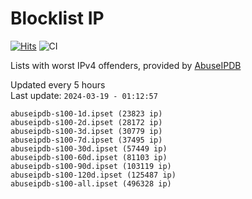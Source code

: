 # Blocklist IP

[![Hits](https://hits.seeyoufarm.com/api/count/incr/badge.svg?url=https%3A%2F%2Fgithub.com%2Fborestad%2Fblocklist-ip%2F&count_bg=%2379C83D&title_bg=%23555555&icon=&icon_color=%23E7E7E7&title=hits&edge_flat=false)](https://hits.seeyoufarm.com)  ![CI](https://img.shields.io/github/workflow/status/borestad/blocklist-ip/CI?style=flat-square)

Lists with worst IPv4 offenders, provided by [AbuseIPDB](https://www.abuseipdb.com/)

<!-- FOOTER-PLACEHOLDER -->
Updated every 5 hours<br>
Last update: `2024-03-19 - 01:12:57`
```
abuseipdb-s100-1d.ipset (23823 ip)
abuseipdb-s100-2d.ipset (28172 ip)
abuseipdb-s100-3d.ipset (30779 ip)
abuseipdb-s100-7d.ipset (37495 ip)
abuseipdb-s100-30d.ipset (57449 ip)
abuseipdb-s100-60d.ipset (81103 ip)
abuseipdb-s100-90d.ipset (103119 ip)
abuseipdb-s100-120d.ipset (125487 ip)
abuseipdb-s100-all.ipset (496328 ip)
```

